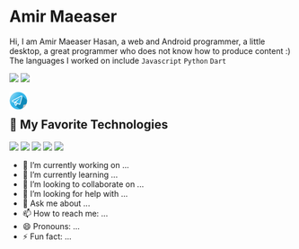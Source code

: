 # Amir Maeaser


Hi, I am Amir Maeaser Hasan, a web and Android programmer, a little desktop, a great programmer who does not know how to produce content :)
The languages ​​I worked on include `Javascript` `Python` ‍`Dart‍`

![](https://img.shields.io/github/followers/TeamDarkShell?style=social)
![](https://img.shields.io/badge/Amir-Maeaser-%2300fcd4)

<a href="https://t.me/Bprogrammer">
	<img align="left" alt="Bahman Ahmadi | Telegram" width="32px" src="https://github.com/sina-devel/sina-devel/blob/main/img/telegram.png" />
</a>
<br>

## 🔧 My Favorite Technologies
![](https://img.shields.io/badge/OS-Linux-informational?style=flat&logo=linux&logoColor=white&color=informational)
![](https://img.shields.io/badge/Editor-VsCode-informational?style=flat&logo=visual-studio-code&logoColor=white&color=informational)
![](https://img.shields.io/badge/Code-Python-informational?style=flat&logo=python&logoColor=white&color=informational)
![](https://img.shields.io/badge/Tools-Selenium-informational?style=flat&logo=selenium&logoColor=white&color=informational)
![](https://img.shields.io/badge/Framework-Angular-informational?style=flat&logo=angular&logoColor=red&color=informational)


- 🔭 I’m currently working on ...
- 🌱 I’m currently learning ...
- 👯 I’m looking to collaborate on ...
- 🤔 I’m looking for help with ...
- 💬 Ask me about ...
- 📫 How to reach me: ...
- 😄 Pronouns: ...
- ⚡ Fun fact: ...

